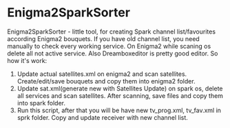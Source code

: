 # Enigma2SparkSorter
Enigma2SparkSorter - little tool, for creating Spark channel list/favourites according Enigma2 bouquets. 
If you have old channel list, you need manually to check every working service. 
On Enigma2 while scaning os delete all not active service. Also Dreamboxeditor is pretty good editor.
So how it's work:
1. Update actual satellites.xml on enigma2 and scan satellites. Create/edit/save bouquets and copy them into enigma2 folder.
2. Update sat.xml(generate new with Satellites Update) on spark os, delete all services and scan satellites. After scanning, save files and copy them into spark folder.
3. Run this script, after that you will be have new tv_prog.xml, tv_fav.xml in sprk folder. 
  Copy and update receiver with new channel list.
  




